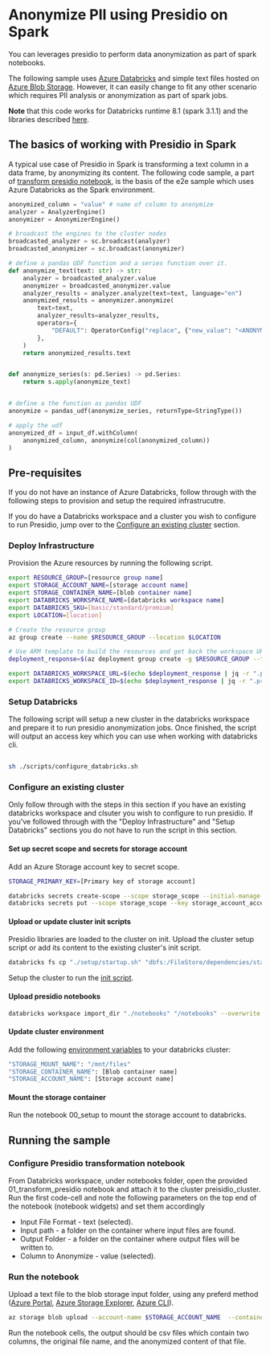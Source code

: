 # Anonymize PII using Presidio on Spark

You can leverages presidio to perform data anonymization as part of spark notebooks.

The following sample uses [Azure Databricks](https://docs.microsoft.com/en-us/azure/databricks/) and simple text files hosted on [Azure Blob Storage](https://docs.microsoft.com/en-us/azure/storage/blobs/). However, it can easily change to fit any other scenario which requires PII analysis or anonymization as part of spark jobs.

**Note** that this code works for Databricks runtime 8.1 (spark 3.1.1) and the libraries described [here](https://docs.microsoft.com/en-us/azure/databricks/release-notes/runtime/8.1).

## The basics of working with Presidio in Spark

A typical use case of Presidio in Spark is transforming a text column in a data frame, by anonymizing its content. The following code sample, a part of [transform presidio notebook](./notebooks/02_transform_presidio_text.py), is the basis of the e2e sample which uses Azure Databricks as the Spark environment.

```python
anonymized_column = "value" # name of column to anonymize
analyzer = AnalyzerEngine()
anonymizer = AnonymizerEngine()

# broadcast the engines to the cluster nodes
broadcasted_analyzer = sc.broadcast(analyzer)
broadcasted_anonymizer = sc.broadcast(anonymizer)

# define a pandas UDF function and a series function over it.
def anonymize_text(text: str) -> str:
    analyzer = broadcasted_analyzer.value
    anonymizer = broadcasted_anonymizer.value
    analyzer_results = analyzer.analyze(text=text, language="en")
    anonymized_results = anonymizer.anonymize(
        text=text,
        analyzer_results=analyzer_results,
        operators={
            "DEFAULT": OperatorConfig("replace", {"new_value": "<ANONYMIZED>"})
        },
    )
    return anonymized_results.text


def anonymize_series(s: pd.Series) -> pd.Series:
    return s.apply(anonymize_text)


# define a the function as pandas UDF
anonymize = pandas_udf(anonymize_series, returnType=StringType())

# apply the udf
anonymized_df = input_df.withColumn(
    anonymized_column, anonymize(col(anonymized_column))
)

```

## Pre-requisites

If you do not have an instance of Azure Databricks, follow through with the following steps to provision and setup the required infrastrucutre.

If you do have a Databricks workspace and a cluster you wish to configure to run Presidio, jump over to the [Configure an existing cluster](#Configure-an-existing-cluster) section.

### Deploy Infrastructure

Provision the Azure resources by running the following script.

``` bash
export RESOURCE_GROUP=[resource group name]
export STORAGE_ACCOUNT_NAME=[storage account name]
export STORAGE_CONTAINER_NAME=[blob container name]
export DATABRICKS_WORKSPACE_NAME=[databricks workspace name]
export DATABRICKS_SKU=[basic/standard/premium]
export LOCATION=[location]

# Create the resource group
az group create --name $RESOURCE_GROUP --location $LOCATION

# Use ARM template to build the resources and get back the workspace URL
deployment_response=$(az deployment group create -g $RESOURCE_GROUP --template-file ./arm-template/databricks.json  --parameters location=$LOCATION workspaceName=$DATABRICKS_WORKSPACE_NAME storageAccountName=$STORAGE_ACCOUNT_NAME containerName=$STORAGE_CONTAINER_NAME)

export DATABRICKS_WORKSPACE_URL=$(echo $deployment_response | jq -r ".properties.outputs.workspaceUrl.value"  )
export DATABRICKS_WORKSPACE_ID=$(echo $deployment_response | jq -r ".properties.outputs.workspaceId.value")

```

### Setup Databricks

The following script will setup a new cluster in the databricks workspace and prepare it to run presidio anonymization jobs.
Once finished, the script will output an access key which you can use when working with databricks cli.

``` bash

sh ./scripts/configure_databricks.sh

```

### Configure an existing cluster

Only follow through with the steps in this section if you have an existing databricks workspace and clsuter you wish to configure to run presidio. If you've followed through with the "Deploy Infrastructure" and "Setup Databricks" sections you do not have to run the script in this section.

#### Set up secret scope and secrets for storage account

Add an Azure Storage account key to secret scope.

``` bash
STORAGE_PRIMARY_KEY=[Primary key of storage account]

databricks secrets create-scope --scope storage_scope --initial-manage-principal users
databricks secrets put --scope storage_scope --key storage_account_access_key --string-value "$STORAGE_PRIMARY_KEY"

```

#### Upload or update cluster init scripts

Presidio libraries are loaded to the cluster on init.
Upload the cluster setup script or add its content to the existing cluster's init script.

```bash
databricks fs cp "./setup/startup.sh" "dbfs:/FileStore/dependencies/startup.sh"

```

Setup the cluster to run the [init script](https://docs.microsoft.com/en-us/azure/databricks/clusters/configure#init-scripts).

#### Upload presidio notebooks

```bash
databricks workspace import_dir "./notebooks" "/notebooks" --overwrite

```

#### Update cluster environment

Add the following [environment variables](https://docs.microsoft.com/en-us/azure/databricks/clusters/configure#environment-variables) to your databricks cluster:

```bash
"STORAGE_MOUNT_NAME": "/mnt/files"
"STORAGE_CONTAINER_NAME": [Blob container name]
"STORAGE_ACCOUNT_NAME": [Storage account name]

```

#### Mount the storage container

Run the notebook 00_setup to mount the storage account to databricks.

## Running the sample

### Configure Presidio transformation notebook

From Databricks workspace, under notebooks folder, open the provided 01_transform_presidio notebook and attach it to the cluster preisidio_cluster.
Run the first code-cell and note the following parameters on the top end of the notebook (notebook widgets) and set them accordingly

* Input File Format - text (selected).
* Input path - a folder on the container where input files are found.
* Output Folder - a folder on the container where output files will be written to.
* Column to Anonymize - value (selected).

### Run the notebook

Upload a text file to the blob storage input folder, using any preferd method ([Azure Portal](https://docs.microsoft.com/en-us/azure/storage/blobs/storage-quickstart-blobs-portal), [Azure Storage Explorer](https://docs.microsoft.com/en-us/azure/storage/blobs/storage-quickstart-blobs-storage-explorer), [Azure CLI](https://docs.microsoft.com/en-us/azure/storage/blobs/storage-quickstart-blobs-cli)).

```bash
az storage blob upload --account-name $STORAGE_ACCOUNT_NAME  --container $STORAGE_CONTAINER_NAME --file ./[file name] --name input/[file name]
```

Run the notebook cells, the output should be csv files which contain two columns, the original file name, and the anonymized content of that file.
